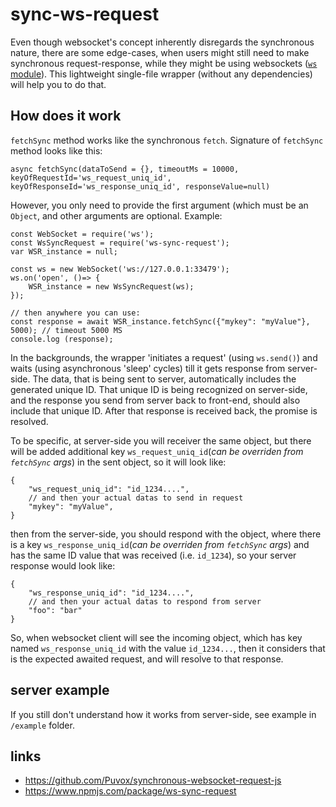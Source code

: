 # sync-ws-request
Even though websocket's concept inherently disregards the synchronous nature, there are some edge-cases, when users might still need to make synchronous request-response, while they might be using websockets ([`ws` module](https://www.npmjs.com/package/ws)). This lightweight single-file wrapper (without any dependencies) will help you to do that.


## How does it work
`fetchSync` method works like the synchronous `fetch`. Signature of `fetchSync` method looks like this:
```
async fetchSync(dataToSend = {}, timeoutMs = 10000, keyOfRequestId='ws_request_uniq_id', keyOfResponseId='ws_response_uniq_id', responseValue=null)
```
However, you only need to provide the first argument (which must be an `Object`, and other arguments are optional. Example:
```
const WebSocket = require('ws');
const WsSyncRequest = require('ws-sync-request');
var WSR_instance = null;

const ws = new WebSocket('ws://127.0.0.1:33479');
ws.on('open', ()=> {
	WSR_instance = new WsSyncRequest(ws);
}); 

// then anywhere you can use:
const response = await WSR_instance.fetchSync({"mykey": "myValue"}, 5000); // timeout 5000 MS
console.log (response);

```

In the backgrounds, the wrapper 'initiates a request' (using `ws.send()`) and waits (using asynchronous 'sleep' cycles) till it gets response from server-side. The data, that is being sent to server, automatically includes the generated unique ID. That unique ID is being recognized on server-side, and the response you send from server back to front-end, should also include that unique ID. After that response is received back, the promise is resolved.

To be specific, at server-side you will receiver the same object, but there will be added additional key `ws_request_uniq_id`(_can be overriden from `fetchSync` args_) in the sent object, so it will look like:
```
{
    "ws_request_uniq_id": "id_1234....",
    // and then your actual datas to send in request
    "mykey": "myValue",
}
```
then from the server-side, you should respond with the object, where there is a key `ws_response_uniq_id`(_can be overriden from `fetchSync` args_) and has the same ID value that was received (i.e. `id_1234`), so your server response would look like:
```
{
    "ws_response_uniq_id": "id_1234....",
    // and then your actual datas to respond from server
    "foo": "bar"
}
```
So, when websocket client will see the incoming object, which has key named `ws_response_uniq_id` with the value `id_1234...`, then it considers that is the expected awaited request, and will resolve to that response.


## server example
If you still don't understand how it works from server-side, see example in `/example` folder.



## links
- https://github.com/Puvox/synchronous-websocket-request-js
- https://www.npmjs.com/package/ws-sync-request